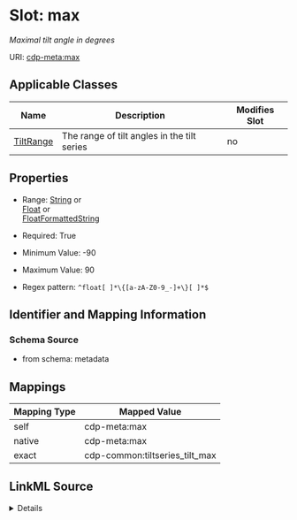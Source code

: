 

# Slot: max


_Maximal tilt angle in degrees_



URI: [cdp-meta:max](metadatamax)



<!-- no inheritance hierarchy -->





## Applicable Classes

| Name | Description | Modifies Slot |
| --- | --- | --- |
| [TiltRange](TiltRange.md) | The range of tilt angles in the tilt series |  no  |







## Properties

* Range: [String](String.md)&nbsp;or&nbsp;<br />[Float](Float.md)&nbsp;or&nbsp;<br />[FloatFormattedString](FloatFormattedString.md)

* Required: True

* Minimum Value: -90

* Maximum Value: 90

* Regex pattern: `^float[ ]*\{[a-zA-Z0-9_-]+\}[ ]*$`





## Identifier and Mapping Information







### Schema Source


* from schema: metadata




## Mappings

| Mapping Type | Mapped Value |
| ---  | ---  |
| self | cdp-meta:max |
| native | cdp-meta:max |
| exact | cdp-common:tiltseries_tilt_max |




## LinkML Source

<details>
```yaml
name: max
description: Maximal tilt angle in degrees
from_schema: metadata
exact_mappings:
- cdp-common:tiltseries_tilt_max
rank: 1000
alias: max
owner: TiltRange
domain_of:
- TiltRange
range: string
required: true
inlined: true
inlined_as_list: true
minimum_value: -90
maximum_value: 90
pattern: ^float[ ]*\{[a-zA-Z0-9_-]+\}[ ]*$
unit:
  symbol: °
  descriptive_name: degrees
any_of:
- range: float
  minimum_value: -90
  maximum_value: 90
- range: FloatFormattedString

```
</details>
